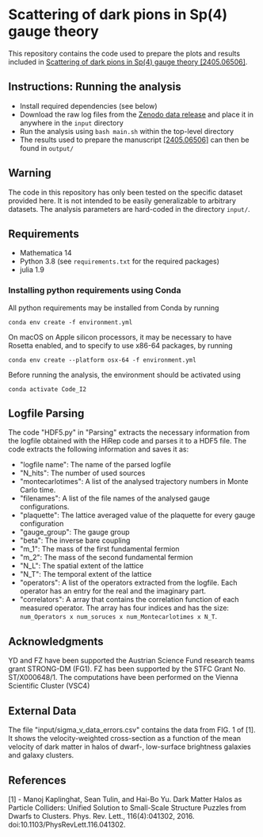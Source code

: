 # Scattering of dark pions in Sp(4) gauge theory
This repository contains the code used to prepare the plots and results included in [Scattering of dark pions in Sp(4) gauge theory [2405.06506]](https://arxiv.org/abs/2405.06506v1).

## Instructions: Running the analysis
- Install required dependencies (see below)
- Download the raw log files from the [Zenodo data release]() and place it in anywhere in the `input` directory
- Run the analysis using `bash main.sh` within the top-level directory
- The results used to prepare the manuscript [[2405.06506]](https://arxiv.org/abs/2405.06506v1) can then be found in `output/`

## Warning

The code in this repository has only been tested on the specific dataset provided here. It is not intended to be easily generalizable to arbitrary datasets. The analysis parameters are hard-coded in the directory `input/`.

## Requirements
- Mathematica 14
- Python 3.8 (see `requirements.txt` for the required packages)
- julia 1.9


### Installing python requirements using Conda

All python requirements may be installed from Conda by running

    conda env create -f environment.yml

On macOS on Apple silicon processors, it may be necessary to have Rosetta enabled, and to specify to use x86-64 packages, by running

    conda env create --platform osx-64 -f environment.yml

Before running the analysis,
the environment should be activated using

    conda activate Code_I2

## Logfile Parsing

The code "HDF5.py" in "Parsing" extracts the necessary information from the logfile obtained with the HiRep code and parses it to a HDF5 file. The code extracts the following information and saves it as:

- "logfile name": The name of the parsed logfile 
- "N_hits": The number of used sources
- "montecarlotimes": A list of the analysed trajectory numbers in Monte Carlo time.
- "filenames": A list of the file names of the analysed gauge configurations.
- "plaquette": The lattice averaged value of the plaquette for every gauge configuration
- "gauge_group": The gauge group
- "beta": The inverse bare coupling
- "m_1": The mass of the first fundamental fermion
- "m_2": The mass of the second fundamental fermion
- "N_L": The spatial extent of the lattice
- "N_T": The temporal extent of the lattice
- "operators": A list of the operators extracted from the logfile. Each operator has an entry for the real and the imaginary part.
- "correlators": A array that contains the correlation function of each measured operator. The array has four indices and has the size: ```num_Operators x num_soruces x num_Montecarlotimes x N_T```.

## Acknowledgments

YD and FZ have been supported the Austrian Science Fund research teams grant STRONG-DM (FG1). FZ has been supported by the STFC Grant No. ST/X000648/1. The computations have been performed on the Vienna Scientific Cluster (VSC4)

## External Data

The file "input/sigma_v_data_errors.csv" contains the data from FIG. 1 of [1]. It shows the velocity-weighted cross-section as a function of the mean velocity of dark matter in halos of dwarf-, low-surface brightness galaxies and galaxy clusters.

## References

[1] - Manoj Kaplinghat, Sean Tulin, and Hai-Bo Yu. Dark Matter Halos as Particle Colliders: Unified Solution to Small-Scale Structure Puzzles from Dwarfs to Clusters. Phys. Rev. Lett., 116(4):041302, 2016. doi:10.1103/PhysRevLett.116.041302.

